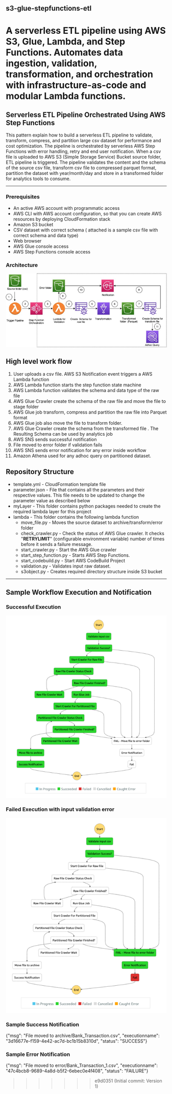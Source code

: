 ## s3-glue-stepfunctions-etl
A serverless ETL pipeline using AWS S3, Glue, Lambda, and Step Functions. Automates data ingestion, validation, transformation, and orchestration with infrastructure-as-code and modular Lambda functions.
=======
## Serverless ETL Pipeline Orchestrated Using AWS Step Functions


This pattern explain how to build a serverless  ETL pipeline to validate, transform, compress, 
and partition large csv dataset for performance and cost optimization. 
The pipeline is orchestrated by serverless AWS Step Functions with error handling, retry and end user notification.
When a csv file is uploaded to AWS S3 (Simple Storage Service) Bucket source folder, ETL pipeline is triggered. 
The pipeline validates the content and the schema of the source csv file, transform csv file to compressed parquet format, 
partition the dataset with year/month/day  and store in a transformed folder for  analytics tools to consume.


---

### Prerequisites 

* An active AWS account with programmatic access
* AWS CLI with AWS account configuration, so that you can create AWS resources by deploying CloudFormation  stack
* Amazon S3 bucket 
* CSV dataset with correct schema ( attached is a sample csv file with correct schema and data type)
* Web browser
* AWS Glue console access
* AWS Step Functions console access



### Architecture


<img src="images/ETL_Orchestration.jpg">


## High level work flow

1. User uploads a csv file. AWS S3 Notification event triggers a AWS Lambda function 
2. AWS Lambda function starts the step function state machine
3. AWS Lambda function validates the schema and data type of the raw file
4. AWS Glue Crawler create the schema of the raw file and move the file to stage folder
5. AWS Glue job transform, compress and partition the raw file into Parquet format
6. AWS Glue job also move the file to transform folder.
7. AWS Glue Crawler create the schema from the transformed file . The Resulting Schema can be used by analytics job
8. AWS SNS sends successful notification
9. File moved to error folder if validation fails
10. AWS SNS sends error notification for any error inside workflow
11. Amazon Athena used for any adhoc query on partitioned dataset. 

## Repository Structure
- template.yml - CloudFormation template file
- parameter.json - File that contains all the parameters and their respective values. This file needs to be updated to change the parameter value as described below
 - myLayer - This folder contains python packages needed to create the required lambda layer for this project
 - lambda - This folder contains the following lambda function
    - move_file.py - Moves the source dataset to archive/transform/error folder 
    - check_crawler.py - Check the status of AWS Glue crawler. It checks "**RETRYLIMIT**" (configurable environment variable) number of times before it sends a failure message. 
    - start_crawler.py - Start the AWS Glue crawler
    - start_step_function.py - Starts AWS Step Functions.
    - start_codebuild.py - Start AWS CodeBuild Project
    - validation.py - Validates input raw dataset. 
    - s3object.py - Creates required directory structure inside S3 bucket


---
## Sample Workflow Execution and Notification
### Successful Execution
<img src="images/Successful_Execution.png">


### Failed Execution with input validation error
<img src="images/Failed_Execution.png">



### Sample Success Notification

{"msg": "File moved to archive/Bank_Transaction.csv", "executionname": "3d16677e-f159-4e42-ac7d-bc1b15b8310d", "status": "SUCCESS"}

### Sample Error Notification
{"msg": "File moved to error/Bank_Transaction_1.csv", "executionname": "47c4bcb8-9689-4a8d-b5f2-6ebec0e4f408", "status": "FAILURE"}

>>>>>>> e9d0351 (Initial commit: Version 1)
